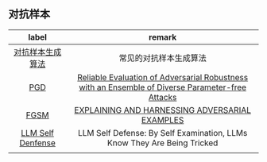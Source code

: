 ## 对抗样本

|                            label                             |                            remark                            |
| :----------------------------------------------------------: | :----------------------------------------------------------: |
| [对抗样本生成算法](./docs/Adversarial/Adversarial_example.md) |                    常见的对抗样本生成算法                    |
|               [PGD](./docs/Adversarial/PGD.md)               | [Reliable Evaluation of Adversarial Robustness with an Ensemble of Diverse Parameter-free Attacks](https://arxiv.org/abs/2003.01690) |
| [FGSM](./docs/Adversarial/EXPLAINING_AND_HARNESSING_ADVERSARIAL_EXAMPLES.md) | [EXPLAINING AND HARNESSING ADVERSARIAL EXAMPLES](https://arxiv.org/abs/1412.6572) |
| [LLM Self Denfense](./docs/Adversarial/LLM_Self_Defense.md)  | LLM Self Defense: By Self Examination, LLMs Know They Are Being Tricked |
|                                                              |                                                              |
